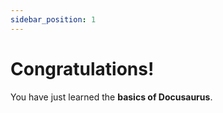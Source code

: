 ```yaml
---
sidebar_position: 1
---
```


# Congratulations!

You have just learned the **basics of Docusaurus**.

